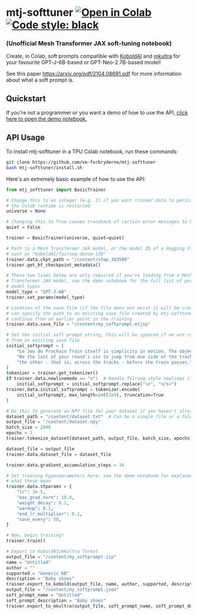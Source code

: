 # mtj-softtuner [![Open in Colab](https://colab.research.google.com/assets/colab-badge.svg)](https://colab.research.google.com/github/VE-FORBRYDERNE/mtj-softtuner/blob/main/mtj-softtuner.ipynb) [![Code style: black](https://img.shields.io/badge/code%20style-black-000000.svg)](https://github.com/psf/black)
### (Unofficial Mesh Transformer JAX soft-tuning notebook)

Create, in Colab, soft prompts compatible with [KoboldAI](https://github.com/KoboldAI/KoboldAI-Client) and [mkultra](https://github.com/corolla-johnson/mkultra) for your favourite GPT-J-6B-based or GPT-Neo-2.7B-based model!

See this paper https://arxiv.org/pdf/2104.08691.pdf for more information about what a soft prompt is.

## Quickstart

If you're not a programmer or you want a demo of how to use the API, [click here to open the demo notebook.](https://colab.research.google.com/github/VE-FORBRYDERNE/mtj-softtuner/blob/main/mtj-softtuner.ipynb)

## API Usage

To install mtj-softtuner in a TPU Colab notebook, run these commands:

```bash
git clone https://github.com/ve-forbryderne/mtj-softtuner
bash mtj-softtuner/install.sh
```

Here's an extremely basic example of how to use the API:

```python
from mtj_softtuner import BasicTrainer

# Change this to an integer (e.g. 1) if you want trainer.data to persist after
# the Colab runtime is restarted
universe = None

# Changing this to True causes traceback of certain error messages to be hidden
quiet = False

trainer = BasicTrainer(universe, quiet=quiet)

# Path to a Mesh Transformer JAX model, or the model ID of a Hugging Face model
# such as "KoboldAI/fairseq-dense-13B"
trainer.data.ckpt_path = "/content/step_383500"
trainer.get_hf_checkpoint_metadata()

# These two lines below are only required if you're loading from a Mesh
# Transformer JAX model, see the demo notebook for the full list of permitted
# model types
model_type = "GPT-J-6B"
trainer.set_params(model_type)

# Location of the save file (if the file does not exist it will be created), you
# can specify the path to an existing save file created by mtj-softtuner to
# continue from an earlier point in the training
trainer.data.save_file = "/content/my_softprompt.mtjsp"

# Set the initial soft prompt string, this will be ignored if we are continuing
# from an existing save file
initial_softprompt = (
    "Le Jeu du Prochain Train itself is simplicity in motion. The object: "
    "Be the last of your round's six to jump from one side of the tracks to "
    "the other - that is, across the tracks - before the train passes.\n\n"
)
tokenizer = trainer.get_tokenizer()
if trainer.data.newlinemode == "s":  # Handle fairseq-style newlines if required
    initial_softprompt = initial_softprompt.replace("\n", "</s>")
trainer.data.initial_softprompt = tokenizer.encode(
    initial_softprompt, max_length=int(2e9), truncation=True
)

# Do this to generate an NPY file for your dataset if you haven't already done so
dataset_path = "/content/dataset.txt"  # Can be a single file or a folder
output_file = "/content/dataset.npy"
batch_size = 2048
epochs = 1
trainer.tokenize_dataset(dataset_path, output_file, batch_size, epochs)

dataset_file = output_file
trainer.data.dataset_file = dataset_file

trainer.data.gradient_accumulation_steps = 16

# Set training hyperparameters here; see the demo notebook for explanation of
# what these mean
trainer.data.stparams = {
    "lr": 3e-5,
    "max_grad_norm": 10.0,
    "weight_decay": 0.1,
    "warmup": 0.1,
    "end_lr_multiplier": 0.1,
    "save_every": 50,
}

# Now, begin training!
trainer.train()

# Export to KoboldAI/mkultra format
output_file = "/content/my_softprompt.zip"
name = "Untitled"
author = ""
supported = "Generic 6B"
description = "Baby shoes"
trainer.export_to_kobold(output_file, name, author, supported, description)
output_file = "/content/my_softprompt.json"
soft_prompt_name = "Untitled"
soft_prompt_description = "Baby shoes"
trainer.export_to_mkultra(output_file, soft_prompt_name, soft_prompt_description)

```
